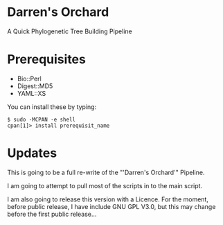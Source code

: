 Darren's Orchard
=======
A Quick Phylogenetic Tree Building Pipeline

Prerequisites
=============
* Bio::Perl
* Digest::MD5
* YAML::XS

You can install these by typing:

```
$ sudo -MCPAN -e shell
cpan[1]> install prerequisit_name
```

Updates
=======
This is going to be a full re-write of the "'Darren's Orchard'" Pipeline.

I am going to attempt to pull most of the scripts in to the main script.

I am also going to release this version with a Licence. For the moment, before public release, I have include GNU GPL V3.0, but this may change before the first public release...
